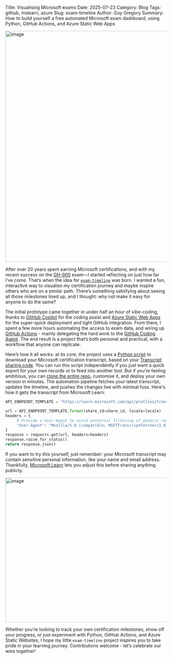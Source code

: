 Title: Visualising Microsoft exams
Date: 2025-07-23
Category: Blog
Tags: github, mslearn, azure
Slug: exam-timeline
Author: Guy Gregory
Summary: How to build yourself a free automated Microsoft exam dashboard, using Python, GitHub Actions, and Azure Static Web Apps

<a href="https://exams.guygregory.com" target="_blank" rel="noopener noreferrer"><img width="1802" height="723" alt="image" src="https://github.com/user-attachments/assets/4f00d296-6e40-45fe-a6b1-1b4354264d7f"/></a>

After over 20 years spent earning Microsoft certifications, and with my recent success on the [GH-900](https://learn.microsoft.com/credentials/certifications/github-foundations/) exam—I started reflecting on just how far I’ve come. That’s when the idea for [`exam-timeline`](https://github.com/guygregory/exam-timeline) was born. I wanted a fun, interactive way to visualise my certification journey and maybe inspire others who are on a similar path. There’s something satisfying about seeing all those milestones lined up, and I thought: why not make it easy for anyone to do the same?

The initial prototype came together in under half an hour of vibe-coding, thanks to [GitHub Copilot](https://github.com/copilot) for the coding assist and [Azure Static Web Apps](https://learn.microsoft.com/azure/static-web-apps/overview) for the super-quick deployment and tight GitHub integration. From there, I spent a few more hours automating the access to exam data, and wiring up [GitHub Actions](https://docs.github.com/en/actions) - mainly delegating the hard work to the [GitHub Coding Agent](https://docs.github.com/en/copilot/how-tos/agents/copilot-coding-agent). The end result is a project that’s both personal and practical, with a workflow that anyone can replicate.

Here’s how it all works: at its core, the project uses a [Python script](https://github.com/guygregory/exam-timeline/blob/main/passed_exams.py) to download your Microsoft certification transcript, based on your [Transcript sharing code](https://learn.microsoft.com/users/me/transcript). You can run this script independently if you just want a quick export for your own records or to feed into another tool. But if you’re feeling ambitious, you can [clone the entire repo](https://github.com/guygregory/exam-timeline), customise it, and deploy your own version in minutes. The automation pipeline fetches your latest transcript, updates the timeline, and pushes the changes live with minimal fuss. Here's how it gets the transcript from Microsoft Learn:

```python
API_ENDPOINT_TEMPLATE = "https://learn.microsoft.com/api/profiles/transcript/share/{share_id}?locale={locale}"

url = API_ENDPOINT_TEMPLATE.format(share_id=share_id, locale=locale)
headers = {
     # Provide a User‑Agent to avoid potential filtering of generic requests
     "User-Agent": "Mozilla/5.0 (compatible; MSFTTranscriptFetcher/1.0)"
}
response = requests.get(url, headers=headers)
response.raise_for_status()
return response.json()
```

If you want to try this yourself, just remember: your Microsoft transcript may contain sensitive personal information, like your name and email address. Thankfully, [Microsoft Learn](https://learn.microsoft.com/users/me/transcript) lets you adjust this before sharing anything publicly.

<img width="756" height="452" alt="image" src="https://github.com/user-attachments/assets/ccaca094-8d3f-41e5-9095-1d145bb80559" />

Whether you’re looking to track your own certification milestones, show off your progress, or just experiment with Python, GitHub Actions, and Azure Static Websites, I hope my little `exam-timeline` project inspires you to take pride in your learning journey. Contributions welcome - let’s celebrate our wins together!
